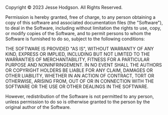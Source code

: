 Copyright © 2023 Jesse Hodgson. All Rights Reserved.

Permission is hereby granted, free of charge, to any person obtaining a copy
of this software and associated documentation files (the "Software"), to deal
in the Software, including without limitation the rights
to use, copy, or modify copies of the Software, and to permit persons to whom the Software is
furnished to do so, subject to the following conditions:

THE SOFTWARE IS PROVIDED "AS IS", WITHOUT WARRANTY OF ANY KIND, EXPRESS OR
IMPLIED, INCLUDING BUT NOT LIMITED TO THE WARRANTIES OF MERCHANTABILITY,
FITNESS FOR A PARTICULAR PURPOSE AND NONINFRINGEMENT. IN NO EVENT SHALL THE
AUTHORS OR COPYRIGHT HOLDERS BE LIABLE FOR ANY CLAIM, DAMAGES OR OTHER
LIABILITY, WHETHER IN AN ACTION OF CONTRACT, TORT OR OTHERWISE, ARISING FROM,
OUT OF OR IN CONNECTION WITH THE SOFTWARE OR THE USE OR OTHER DEALINGS IN THE
SOFTWARE.

However, redistribution of the Software is not permitted to any person,
unless permission to do so is otherwise granted to the person
by the original author of the Software.